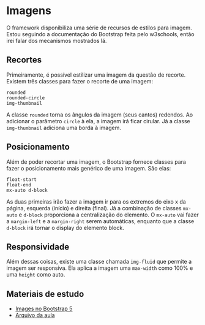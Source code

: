 # Imagens

O framework disponibiliza uma série de recursos de estilos para imagem. Estou seguindo a documentação do Bootstrap feita pelo w3schools, então irei falar dos mecanismos mostrados lá.

## Recortes

Primeiramente, é possível estilizar uma imagem da questão de recorte. Existem três classes para fazer o recorte de uma imagem:

```
rounded
rounded-circle
img-thumbnail
```

A classe `rounded` torna os ângulos da imagem (seus cantos) redendos. Ao adicionar o parâmetro `circle` à ela, a imagem irá ficar cirular. Já a classe `img-thumbnail` adiciona uma borda à imagem.

## Posicionamento

Além de poder recortar uma imagem, o Bootstrap fornece classes para fazer o posicionamento mais genérico de uma imagem. São elas:

```
float-start
float-end
mx-auto d-block
```

As duas primeiras irão fazer a imagem ir para os extremos do eixo x da página, esquerda (início) e direita (final). Já a combinação de classes `mx-auto` e `d-block` proporciona a centralização do elemento. O `mx-auto` vai fazer a `margin-left` e a `margin-right` serem automáticas, enquanto que a classe `d-block` irá tornar o display do elemento block.

## Responsividade

Além dessas coisas, existe uma classe chamada `img-fluid` que permite a imagem ser responsiva. Ela aplica a imagem uma `max-width` como 100% e uma `height` como auto.

## Materiais de estudo

- <a href="https://www.w3schools.com/bootstrap5/bootstrap_images.php">Images no Bootstrap 5</a>
- <a href="./images.html">Arquivo da aula</a>
